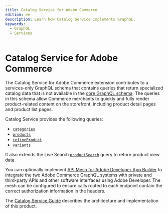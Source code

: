```yaml
---
title: Catalog Service for Adobe Commerce
edition: ee
description: Learn how Catalog Service implements GraphQL.
keywords:
  - GraphQL
  - Services
---
```


# Catalog Service for Adobe Commerce

The Catalog Service for Adobe Commerce extension contributes to a services-only GraphQL schema that contains queries that return specialized catalog data that is not available in the [core GraphQL schema](https://developer.adobe.com/commerce/webapi/graphql/schema/). The queries in this schema allow Commerce merchants to quickly and fully render product-related content on the storefront, including product detail pages and product list pages.

Catalog Service provides the following queries:

*  [`categories`](categories.md)
*  [`products`](products.md)
*  [`refineProduct`](refine-product.md)
*  [`variants`](product-variants.md)

It also extends the Live Search [`productSearch`](../live-search/product-search.md#catalog-service) query to return product view data.

You can optionally implement [API Mesh for Adobe Developer App Builder](https://developer.adobe.com/graphql-mesh-gateway/) to integrate the two Adobe Commerce GraphQL systems with private and third-party APIs and other software interfaces using Adobe Developer. The mesh can be configured to ensure calls routed to each endpoint contain the correct authorization information in the headers.

The [Catalog Service Guide](https://experienceleague.adobe.com/docs/commerce-merchant-services/catalog-service/overview.html) describes the architecture and implementation of this product.

